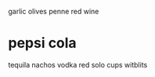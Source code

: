  garlic 
 olives
 penne
 red wine

 pepsi cola
=======
 tequila
 nachos
 vodka
 red solo cups
 witblits

